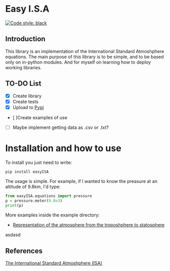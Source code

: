 # Easy I.S.A 
[![Code style: black](https://img.shields.io/badge/code%20style-black-black.svg)](https://github.com/python/black)

## Introduction

This library is an implementation of the International Standard Atmoshphere equations.
The main purpose of this library is to be simple, and to be based only on in-python modules. And for myself on learning how to deploy working libraries.

## TO-DO List

* [X] Create library
* [X] Create tests
* [X] Upload to [Pypi](https://packaging.python.org/tutorials/packaging-projects/)
* [ ]Create examples of use
* [ ] Maybe implement getting data as .csv or .txt?
# Installation and how to use
To install you just need to write: 

```
pip install easyISA 
```  

The usage is simple. For example, if I wanted to know the preasure at an altitude of 9.8km, I'd type:

```python
from easyISA.equations import pressure 
p = pressure.meter(9.8e3)
print(p)
```
More examples inside the example directory:
* [Representation of the atmosphere from the troposhphere to statosphere]()

asdasd
## References
[The International Standard Atmoshphere (ISA)](http://fisicaatmo.at.fcen.uba.ar/practicas/ISAweb.pdf)